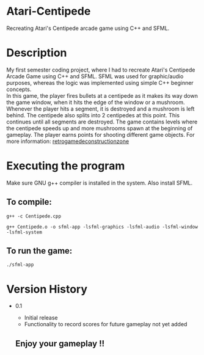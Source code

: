 # Atari-Centipede
Recreating Atari's Centipede arcade game using C++ and SFML.

# Description
My first semester coding project, where I had to recreate Atari's Centipede Arcade Game using C++ and SFML. SFML was used for graphic/audio purposes, whereas the logic was implemented using simple C++ beginner concepts.  
In this game, the player fires bullets at a centipede as it makes its way down the game window, when it hits the edge of the window or a mushroom. Whenever the player hits a segment, it is destroyed and a mushroom is left behind. The centipede also splits into 2 centipedes at this point. This continues until all segments are destroyed. The game contains levels where the centipede speeds up and more mushrooms spawn at the beginning of gameplay. The player earns points for shooting different game objects.
For more information: [retrogamedeconstructionzone](https://www.retrogamedeconstructionzone.com/2020/08/the-characters-of-centipede.html)

# Executing the program
Make sure GNU g++ compiler is installed in the system. Also install SFML.
 ## To compile:
 ```
g++ -c Centipede.cpp
```
```
g++ Centipede.o -o sfml-app -lsfml-graphics -lsfml-audio -lsfml-window -lsfml-system
```
## To run the game:
```
./sfml-app
```
# Version History 
* 0.1
  * Initial release
  * Functionality to record scores for future gameplay not yet added

  ## Enjoy your gameplay !! 
